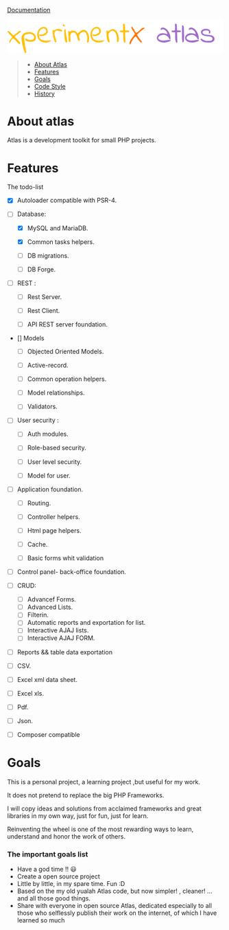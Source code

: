 [Documentation](README.md) 

![xperimentx atlas](images/atlas.png) 

> * [About Atlas](#about-atlas)
> * [Features](#features)
> * [Goals](#goals)
> * [Code Style](Code-style.md)
> * [History](History.md)

# About atlas

Atlas is a development toolkit for small PHP projects.

# Features

The todo-list

- [x] Autoloader compatible with PSR-4.

- [ ] Database:
  - [x] MySQL and MariaDB.
  - [x] Common tasks helpers.
  - [ ] DB migrations.
  - [ ] DB Forge.


 - [ ] REST :
   - [ ] Rest Server.
   - [ ] Rest Client.
   - [ ] API REST server foundation.

  
- [] Models
  - [ ] Objected Oriented Models.
  - [ ] Active-record.
  - [ ] Common operation helpers.
  - [ ] Model relationships.
  - [ ] Validators.
 

- [ ] User security :
  - [ ] Auth modules.
  - [ ] Role-based security.
  - [ ] User level security.
  - [ ] Model for user.



- [ ] Application foundation.
  - [ ] Routing.
  - [ ] Controller helpers.
  - [ ] Html page helpers.
  - [ ] Cache.
  - [ ] Basic forms whit validation



- [ ] Control panel- back-office  foundation.

- [ ] CRUD:
  - [ ] Advancef Forms.
  - [ ] Advanced Lists.
  - [ ] Filterin.
  - [ ] Automatic reports and exportation for list.
  - [ ] Interactive  AJAJ lists.
  - [ ] Interactive  AJAJ FORM.

 - [ ] Reports && table data exportation
  - [ ] CSV.
  - [ ] Excel xml data sheet.
  - [ ] Excel xls.
  - [ ] Pdf.
  - [ ] Json.


 - [ ] Composer compatible




# Goals

This is a personal project, a learning project ,but useful for my work.

It does not pretend to replace the big PHP Frameworks. 

I will copy ideas and solutions from  acclaimed frameworks and great libraries in my own way, just for fun, just for learn.

Reinventing the wheel is one of the most rewarding ways to learn, understand and honor the work of others.


### The important goals list

* Have a god time !!  :smiley:
* Create a open source project
* Little by little, in my spare time. Fun :D
* Based on the my old yualah Atlas code, but now simpler! , cleaner! ... and all those good things.
* Share with everyone in open source Atlas, dedicated especially to all those who selflessly publish their work on the internet, of which I have learned so much





